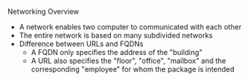 Networking Overview
- A network enables two computer to communicated with each other
- The entire network is based on many subdivided networks
- Difference between URLs and FQDNs
    - A FQDN only specifies the address of the "building"
    - A URL also specifies the "floor", "office", "mailbox" and the corresponding "employee" for whom the package is intended


